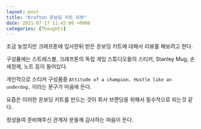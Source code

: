 ```yaml
---
layout: post
title: "Krafton 온보딩 키트 리뷰"
date: 2021-07-17 11:42:00 +0900
categories: [Thoughts]
---
```


조금 늦었지만 크래프톤에 입사한뒤 받은 온보딩 키트에 대해서 리뷰를 해보려고 한다.

구성품에는 스트레스볼, 크래프톤의 독립 게임 스튜디오들의 스티커, Stanley Mug, 손 세정제, 노트 등이 들어있다.

개인적으로 스티커 구성품중 ```Attitude of a champion. Hustle like an underdog.``` 이라는 문구가 마음에 든다.

요즘은 이러한 온보딩 키트를 만드는 것이 회사 브랜딩을 위해서 필수적으로 되는것 같다.

정성들여 준비해주신 관계자 분들께 감사하는 마음이 든다.